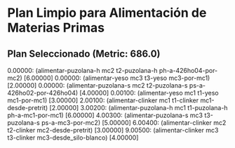 # Plan Limpio para Alimentación de Materias Primas

## Plan Seleccionado (Metric: 686.0)

0.00000: (alimentar-puzolana-h mc2 t2-puzolana-h ph-a-426ho04-por-mc2) [6.00000]
0.00000: (alimentar-yeso mc3 t3-yeso mc3-por-mc1) [2.00000]
0.00000: (alimentar-puzolana-s mc2 t2-puzolana-s ps-a-426ho02-por-426ho04) [4.00000]
0.00100: (alimentar-yeso mc1 t1-yeso mc1-por-mc1) [3.00000]
2.00100: (alimentar-clinker mc1 t1-clinker mc1-desde-pretrit) [2.00000]
3.00200: (alimentar-puzolana-h mc1 t1-puzolana-h ph-a-mc1-por-mc1) [6.00000]
4.00300: (alimentar-puzolana-s mc3 t3-puzolana-s ps-a-mc3-por-mc2) [5.00000]
6.00400: (alimentar-clinker mc2 t2-clinker mc2-desde-pretrit) [3.00000]
9.00500: (alimentar-clinker mc3 t3-clinker mc3-desde_silo-blanco) [4.00000]